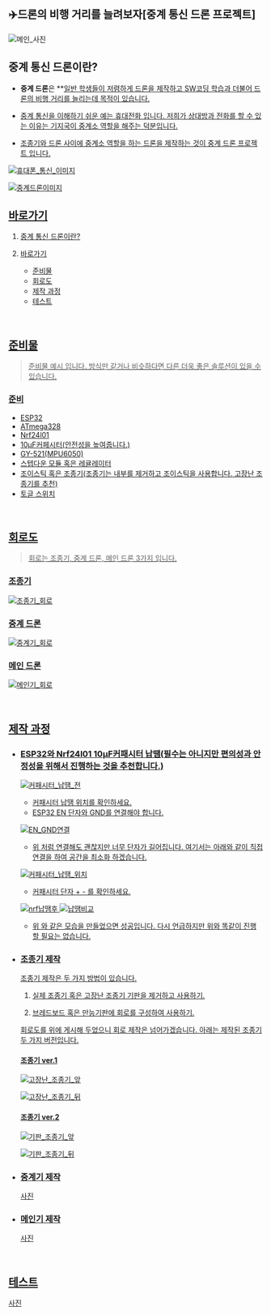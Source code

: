 ## ✈️드론의 비행 거리를 늘려보자[중계 통신 드론 프로젝트]
![메인_사진](./img/메인드론_사진.jpg)


## 중계 통신 드론이란?

- **중계 드론**은 **<u>일반 학생들이 저렴하게 드론을 제작하고 SW코딩 학습과 더불어 드론의 비행 거리를 늘리는데 목적이 있습니다.

- 중계 통신을 이해하기 쉬운 예는 휴대전화 입니다. 저희가 상대방과 전화를 할 수 있는 이유는 기지국이 중계소 역할을 해주는 덕분입니다.

- 조종기와 드론 사이에 중계소 역할을 하는 드론을 제작하는 것이 중계 드론 프로젝트 입니다.

![휴대폰_통신_이미지](./img/휴대폰_통신_이미지.png "휴대전화 통신 방식")

![중계드론이미지](./img/중계드론이미지.png "중계 통신 드론 방식")



## 바로가기
1. [중계 통신 드론이란?](#중계-통신-드론이란)

2. [바로가기](#바로가기)
    - [준비물](#준비물)
    - [회로도](#회로도)
    - [제작 과정](#제작-과정)
    - [테스트](#테스트)

 
<br>

## 준비물
>준비물 예시 입니다. 방식만 같거나 비슷하다면 다른 더욱 좋은 솔루션이 있을 수 있습니다.

### 준비
- ESP32
- ATmega328
- Nrf24l01
- 10μF커페시터(안전성을 높여줍니다.)
- GY-521(MPU6050)
- 스텝다운 모듈 혹은 레귤레이터
- 조이스틱 혹은 조종기(조종기는 내부를 제거하고 조이스틱을 사용합니다. 고장난 조종기를 추천)
- 토글 스위치

<br>

## 회로도
  >회로는 조종기, 중계 드론, 메인 드론 3가지 입니다.

### 조종기
![조종기_회로](./img/조종기_회로.png "조종기 회로")

### 중계 드론
![중계기_회로](./img/중계기_회로.png "중계기 회로")

### 메인 드론
![메인기_회로](./img/메인기_회로.png "메인기 회로")

<br>

## 제작 과정

  - ### ESP32와 Nrf24l01 10μF커패시터 납땜(필수는 아니지만 편의성과 안정성을 위해서 진행하는 것을 추천합니다.)
    ![커패시터_납땜_전](./img/커패시터_납땜_전.jpg "납땜 전 모습")

    - 커패시터 납땜 위치를 확인하세요.
    - ESP32 EN 단자와 GND를 연결해야 합니다.

    ![EN_GND연결](./img/EN_GND연결.png "EN / GND 연결된 모습")

    - 위 처럼 연결해도 괜찮지만 너무 단자가 길어집니다. 여기서는 아래와 같이 직접 연결을 하여 공간을 최소화 하겠습니다.

    ![커패시터_납땜_위치](./img/커패시터_납땜_위치.jpg "실제 납땜한 모습")

    - 커패시터 단자 + - 를 확인하세요.

    ![nrf납땜후](./img/nrf납땜후.jpg "Nrf24l01 커패시터 납땜")
    ![납땜비교](./img/납땜비교.jpg "ESP32 커패시터 전/후")

    - 위 와 같은 모습을 만들었으면 성공입니다. 다시 언급하지만 위와 똑같이 진행 할 필요는 없습니다.

  - ### 조종기 제작
    
    조종기 제작은 두 가지 방법이 있습니다.

    1. 실제 조종기 혹은 고장난 조종기 기판을 제거하고 사용하기.

    2. 브레드보드 혹은 만능기판에 회로를 구성하여 사용하기.

    회로도를 위에 게시해 두었으니 회로 제작은 넘어가겠습니다.
    아래는 제작된 조종기 두 가지 버전입니다.

    #### 조종기 ver.1
    ![고장난_조종기_앞](./img/고장난_조종기_앞.jpg "조종기 ver.1 앞")

    ![고장난_조종기_뒤](./img/고장난_조종기_뒤.jpg "조종기 ver.1 뒤")

    #### 조종기 ver.2
    ![기판_조종기_앞](./img/기판_조종기_앞.jpg "조종기 ver.2 앞")

    ![기판_조종기_뒤](./img/기판_조종기_뒤.jpg "조종기 ver.2 뒤")



  - ### 중계기 제작
    사진

  - ### 메인기 제작
    사진

<br>

## 테스트

  사진

